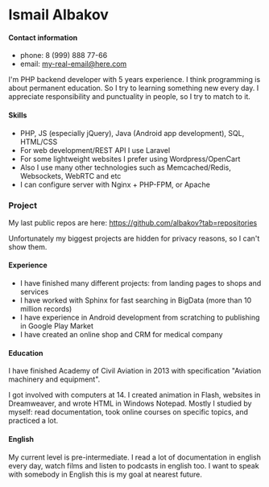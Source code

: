# Ismail Albakov

#### Contact information
* phone: 8 (999) 888 77-66
* email: my-real-email@here.com

I'm PHP backend developer with 5 years experience. I think programming is about permanent education. 
So I try to learning something new every day. I appreciate responsibility and punctuality in people, 
so I try to match to it.

#### Skills
* PHP, JS (especially jQuery), Java (Android app development), SQL, HTML/CSS
* For web development/REST API I use Laravel
* For some lightweight websites I prefer using Wordpress/OpenCart
* Also I use many other technologies such as Memcached/Redis, Websockets, WebRTC and etc
* I can configure server with Nginx + PHP-FPM, or Apache

### Project

My last public repos are here:
https://github.com/albakov?tab=repositories

Unfortunately my biggest projects are hidden for privacy reasons, so I can't show them.

#### Experience
* I have finished many different projects: from landing pages to shops and services
* I have worked with Sphinx for fast searching in BigData (more than 10 million records)
* I have experience in Android development from scratching to publishing in Google Play Market
* I have created an online shop and CRM for medical company

#### Education
I have finished Academy of Civil Aviation in 2013 with specification "Aviation machinery and equipment".

I got involved with computers at 14. I created animation in Flash, websites in Dreamweaver, and wrote HTML 
in Windows Notepad. Mostly I studied by myself: read documentation, took online courses on specific topics, 
and practiced a lot.

#### English
My current level is pre-intermediate. I read a lot of documentation in english every day, 
watch films and listen to podcasts in english too. 
I want to speak with somebody in English this is my goal at nearest future.

